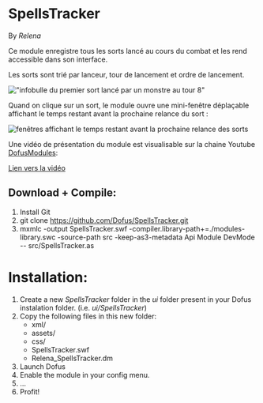 SpellsTracker
=============

By *Relena*

Ce module enregistre tous les sorts lancé au cours du combat et les rend accessible dans son interface.

Les sorts sont trié par lanceur, tour de lancement et ordre de lancement.

!["infobulle du premier sort lancé par un monstre au tour 8"](http://img145.imageshack.us/img145/639/1objuct2.png "infobulle du premier sort lancé par un monstre au tour 8")

Quand on clique sur un sort, le module ouvre une mini-fenêtre déplaçable affichant le temps restant avant la prochaine relance du sort :

![fenêtres affichant le temps restant avant la prochaine relance des sorts](http://img708.imageshack.us/img708/2518/23stwxkr.png "fenêtres affichant le temps restant avant la prochaine relance des sorts")

Une vidéo de présentation du module est visualisable sur la chaine Youtube [DofusModules](https://www.youtube.com/user/dofusModules "Youtube, DofusModules"):

[Lien vers la vidéo](https://www.youtube.com/watch?v=QCbPwEKUqrE "Vidéo de présentation du module")

Download + Compile:
-------------------

1. Install Git
2. git clone https://github.com/Dofus/SpellsTracker.git
3. mxmlc -output SpellsTracker.swf -compiler.library-path+=./modules-library.swc -source-path src -keep-as3-metadata Api Module DevMode -- src/SpellsTracker.as

Installation:
=============

1. Create a new *SpellsTracker* folder in the *ui* folder present in your Dofus instalation folder. (i.e. *ui/SpellsTracker*)
2. Copy the following files in this new folder:
    * xml/
    * assets/
    * css/
    * SpellsTracker.swf
    * Relena_SpellsTracker.dm
3. Launch Dofus
4. Enable the module in your config menu.
5. ...
6. Profit!
